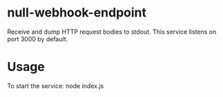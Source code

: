# null-webhook-endpoint
Receive and dump HTTP request bodies to stdout.  This service listens on port 3000 by default.

# Usage

To start the service: node index.js
